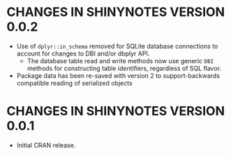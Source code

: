 # CHANGES IN SHINYNOTES VERSION 0.0.2

- Use of `dplyr::in_schema` removed for SQLite database connections to account for changes to DBI and/or dbplyr API.
  - The database table read and write methods now use generic `DBI` methods for constructing table identifiers, regardless of SQL flavor.
- Package data has been re-saved with version 2 to support-backwards compatible reading of serialized objects 

# CHANGES IN SHINYNOTES VERSION 0.0.1

- Initial CRAN release.
